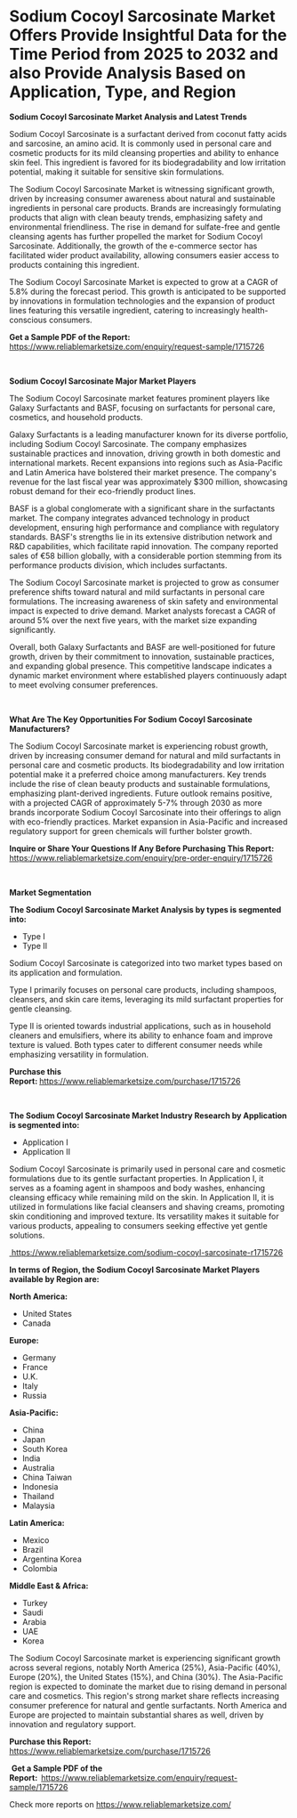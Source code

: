 <p><h1>Sodium Cocoyl Sarcosinate Market Offers Provide Insightful Data for the Time Period from 2025 to 2032 and also Provide Analysis Based on Application, Type, and Region</h1></p><p><strong>Sodium Cocoyl Sarcosinate Market Analysis and Latest Trends</strong></p>
<p><p>Sodium Cocoyl Sarcosinate is a surfactant derived from coconut fatty acids and sarcosine, an amino acid. It is commonly used in personal care and cosmetic products for its mild cleansing properties and ability to enhance skin feel. This ingredient is favored for its biodegradability and low irritation potential, making it suitable for sensitive skin formulations.</p><p>The Sodium Cocoyl Sarcosinate Market is witnessing significant growth, driven by increasing consumer awareness about natural and sustainable ingredients in personal care products. Brands are increasingly formulating products that align with clean beauty trends, emphasizing safety and environmental friendliness. The rise in demand for sulfate-free and gentle cleansing agents has further propelled the market for Sodium Cocoyl Sarcosinate. Additionally, the growth of the e-commerce sector has facilitated wider product availability, allowing consumers easier access to products containing this ingredient.</p><p>The Sodium Cocoyl Sarcosinate Market is expected to grow at a CAGR of 5.8% during the forecast period. This growth is anticipated to be supported by innovations in formulation technologies and the expansion of product lines featuring this versatile ingredient, catering to increasingly health-conscious consumers.</p></p>
<p><strong>Get a Sample PDF of the Report:&nbsp;</strong> <a href="https://www.reliablemarketsize.com/enquiry/request-sample/1715726?utm_campaign=2995&utm_medium=2&utm_source=Github&utm_content=ia&utm_term=28032025&utm_id=sodium-cocoyl-sarcosinate">https://www.reliablemarketsize.com/enquiry/request-sample/1715726</a></p>
<p>&nbsp;</p>
<p><strong>Sodium Cocoyl Sarcosinate Major Market Players</strong></p>
<p><p>The Sodium Cocoyl Sarcosinate market features prominent players like Galaxy Surfactants and BASF, focusing on surfactants for personal care, cosmetics, and household products. </p><p>Galaxy Surfactants is a leading manufacturer known for its diverse portfolio, including Sodium Cocoyl Sarcosinate. The company emphasizes sustainable practices and innovation, driving growth in both domestic and international markets. Recent expansions into regions such as Asia-Pacific and Latin America have bolstered their market presence. The company's revenue for the last fiscal year was approximately $300 million, showcasing robust demand for their eco-friendly product lines.</p><p>BASF is a global conglomerate with a significant share in the surfactants market. The company integrates advanced technology in product development, ensuring high performance and compliance with regulatory standards. BASF's strengths lie in its extensive distribution network and R&D capabilities, which facilitate rapid innovation. The company reported sales of €58 billion globally, with a considerable portion stemming from its performance products division, which includes surfactants.</p><p>The Sodium Cocoyl Sarcosinate market is projected to grow as consumer preference shifts toward natural and mild surfactants in personal care formulations. The increasing awareness of skin safety and environmental impact is expected to drive demand. Market analysts forecast a CAGR of around 5% over the next five years, with the market size expanding significantly.</p><p>Overall, both Galaxy Surfactants and BASF are well-positioned for future growth, driven by their commitment to innovation, sustainable practices, and expanding global presence. This competitive landscape indicates a dynamic market environment where established players continuously adapt to meet evolving consumer preferences.</p></p>
<p>&nbsp;</p>
<p><strong>What Are The Key Opportunities For Sodium Cocoyl Sarcosinate Manufacturers?</strong></p>
<p><p>The Sodium Cocoyl Sarcosinate market is experiencing robust growth, driven by increasing consumer demand for natural and mild surfactants in personal care and cosmetic products. Its biodegradability and low irritation potential make it a preferred choice among manufacturers. Key trends include the rise of clean beauty products and sustainable formulations, emphasizing plant-derived ingredients. Future outlook remains positive, with a projected CAGR of approximately 5-7% through 2030 as more brands incorporate Sodium Cocoyl Sarcosinate into their offerings to align with eco-friendly practices. Market expansion in Asia-Pacific and increased regulatory support for green chemicals will further bolster growth.</p></p>
<p><strong>Inquire or Share Your Questions If Any Before Purchasing This Report:</strong> <a href="https://www.reliablemarketsize.com/enquiry/pre-order-enquiry/1715726?utm_campaign=2995&utm_medium=2&utm_source=Github&utm_content=ia&utm_term=28032025&utm_id=sodium-cocoyl-sarcosinate">https://www.reliablemarketsize.com/enquiry/pre-order-enquiry/1715726</a></p>
<p>&nbsp;</p>
<p><strong>Market Segmentation</strong></p>
<p><strong>The Sodium Cocoyl Sarcosinate Market Analysis by types is segmented into:</strong></p>
<p><ul><li>Type I</li><li>Type II</li></ul></p>
<p><p>Sodium Cocoyl Sarcosinate is categorized into two market types based on its application and formulation. </p><p>Type I primarily focuses on personal care products, including shampoos, cleansers, and skin care items, leveraging its mild surfactant properties for gentle cleansing. </p><p>Type II is oriented towards industrial applications, such as in household cleaners and emulsifiers, where its ability to enhance foam and improve texture is valued. Both types cater to different consumer needs while emphasizing versatility in formulation.</p></p>
<p><strong>Purchase this Report:&nbsp;</strong><a href="https://www.reliablemarketsize.com/purchase/1715726?utm_campaign=2995&utm_medium=2&utm_source=Github&utm_content=ia&utm_term=28032025&utm_id=sodium-cocoyl-sarcosinate">https://www.reliablemarketsize.com/purchase/1715726</a></p>
<p>&nbsp;</p>
<p><strong>The Sodium Cocoyl Sarcosinate Market Industry Research by Application is segmented into:</strong></p>
<p><ul><li>Application I</li><li>Application II</li></ul></p>
<p><p>Sodium Cocoyl Sarcosinate is primarily used in personal care and cosmetic formulations due to its gentle surfactant properties. In Application I, it serves as a foaming agent in shampoos and body washes, enhancing cleansing efficacy while remaining mild on the skin. In Application II, it is utilized in formulations like facial cleansers and shaving creams, promoting skin conditioning and improved texture. Its versatility makes it suitable for various products, appealing to consumers seeking effective yet gentle solutions.</p></p>
<p><a href="https://www.reliablemarketsize.com/sodium-cocoyl-sarcosinate-r1715726?utm_campaign=2995&utm_medium=2&utm_source=Github&utm_content=ia&utm_term=28032025&utm_id=sodium-cocoyl-sarcosinate">&nbsp;https://www.reliablemarketsize.com/sodium-cocoyl-sarcosinate-r1715726</a></p>
<p><strong>In terms of Region, the Sodium Cocoyl Sarcosinate Market Players available by Region are:</strong></p>
<p>
    <p> <strong> North America: </strong>
        <ul>
            <li>United States</li>
            <li>Canada</li>
        </ul>
        </p> 
    <p> <strong> Europe: </strong>
        <ul>
            <li>Germany</li>
            <li>France</li>
            <li>U.K.</li>
            <li>Italy</li>
            <li>Russia</li>
        </ul>
        </p> 
    <p> <strong> Asia-Pacific: </strong>
        <ul>
            <li>China</li>
            <li>Japan</li>
            <li>South Korea</li>
            <li>India</li>
            <li>Australia</li>
            <li>China Taiwan</li>
            <li>Indonesia</li>
            <li>Thailand</li>
            <li>Malaysia</li>
        </ul>
        </p> 
    <p> <strong> Latin America: </strong>
        <ul>
            <li>Mexico</li>
            <li>Brazil</li>
            <li>Argentina Korea</li>
            <li>Colombia</li>
        </ul>
        </p> 
    <p> <strong> Middle East & Africa: </strong>
        <ul>
            <li>Turkey</li>
            <li>Saudi</li>
            <li>Arabia</li>
            <li>UAE</li>
            <li>Korea</li>
        </ul>
    </p>
    </p>
<p><p>The Sodium Cocoyl Sarcosinate market is experiencing significant growth across several regions, notably North America (25%), Asia-Pacific (40%), Europe (20%), the United States (15%), and China (30%). The Asia-Pacific region is expected to dominate the market due to rising demand in personal care and cosmetics. This region's strong market share reflects increasing consumer preference for natural and gentle surfactants. North America and Europe are projected to maintain substantial shares as well, driven by innovation and regulatory support.</p></p>
<p><strong>Purchase this Report: </strong><a href="https://www.reliablemarketsize.com/purchase/1715726?utm_campaign=2995&utm_medium=2&utm_source=Github&utm_content=ia&utm_term=28032025&utm_id=sodium-cocoyl-sarcosinate">https://www.reliablemarketsize.com/purchase/1715726</a></p>
<p>&nbsp;<strong>Get a Sample PDF of the Report:&nbsp;&nbsp;</strong><a href="https://www.reliablemarketsize.com/enquiry/request-sample/1715726?utm_campaign=2995&utm_medium=2&utm_source=Github&utm_content=ia&utm_term=28032025&utm_id=sodium-cocoyl-sarcosinate">https://www.reliablemarketsize.com/enquiry/request-sample/1715726</a></p>
<p><strong></strong></p>
<p>Check more reports on <a href="https://www.reliablemarketsize.com/?utm_campaign=2995&utm_medium=2&utm_source=Github&utm_content=ia&utm_term=28032025&utm_id=sodium-cocoyl-sarcosinate">https://www.reliablemarketsize.com/</a></p>